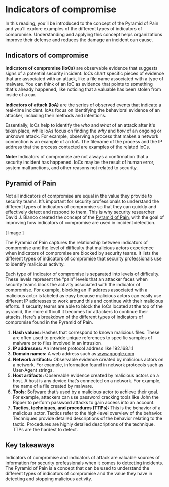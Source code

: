 # Indicators of compromise
In this reading, you’ll be introduced to the concept of the Pyramid of Pain and you'll explore examples of the different types of indicators of compromise. Understanding and applying this concept helps organizations improve their defense and reduces the damage an incident can cause.

## Indicators of compromise
**Indicators of compromise (IoCs)** are observable evidence that suggests signs of a potential security incident. IoCs chart specific pieces of evidence that are associated with an attack, like a file name associated with a type of malware. You can think of an IoC as evidence that points to something that's already happened, like noticing that a valuable has been stolen from inside of a car. 

**Indicators of attack (IoA)** are the series of observed events that indicate a real-time incident.  IoAs focus on identifying the behavioral evidence of an attacker, including their methods and intentions.

Essentially, IoCs help to identify the *who* and *what* of an attack after it's taken place, while IoAs focus on finding the *why* and *how* of an ongoing or unknown attack. For example, observing a process that makes a network connection is an example of an IoA. The filename of the process and the IP address that the process contacted are examples of the related IoCs.

**Note:** Indicators of compromise are not always a confirmation that a security incident has happened. IoCs may be the result of human error, system malfunctions, and other reasons not related to security. 

## Pyramid of Pain
Not all indicators of compromise are equal in the value they provide to security teams. It’s important for security professionals to understand the different types of indicators of compromise so that they can quickly and effectively detect and respond to them. This is why security researcher David J. Bianco created the concept of the [Pyramid of Pain](https://detect-respond.blogspot.com/2013/03/the-pyramid-of-pain.html), with the goal of improving how indicators of compromise are used in incident detection.

[ Image ]

The Pyramid of Pain captures the relationship between indicators of compromise and the level of difficulty that malicious actors experience when indicators of compromise are blocked by security teams. It lists the different types of indicators of compromise that security professionals use to identify malicious activity. 

Each type of indicator of compromise is separated into levels of difficulty. These levels represent the “pain” levels that an attacker faces when security teams block the activity associated with the indicator of compromise. For example, blocking an IP address associated with a malicious actor is labeled as easy because malicious actors can easily use different IP addresses to work around this and continue with their malicious efforts. If security teams are able to block the IoCs located at the top of the pyramid, the more difficult it becomes for attackers to continue their attacks. Here’s a breakdown of the different types of indicators of compromise found in the Pyramid of Pain. 

1. **Hash values:** Hashes that correspond to known malicious files. These are often used to provide unique references to specific samples of malware or to files involved in an intrusion.
2. **IP addresses:** An internet protocol address like 192.168.1.1
3. **Domain names:** A web address such as www.google.com
4. **Network artifacts:** Observable evidence created by malicious actors on a network. For example, information found in network protocols such as User-Agent strings.
5. **Host artifacts:** Observable evidence created by malicious actors on a host. A host is any device that’s connected on a network. For example, the name of a file created by malware.
6. **Tools:** Software that’s used by a malicious actor to achieve their goal. For example, attackers can use password cracking tools like John the Ripper to perform password attacks to gain access into an account.
7. **Tactics, techniques, and procedures (TTPs):** This is the behavior of a malicious actor. Tactics refer to the high-level overview of the behavior. Techniques provide detailed descriptions of the behavior relating to the tactic. Procedures are highly detailed descriptions of the technique. TTPs are the hardest to detect. 

## Key takeaways
Indicators of compromise and indicators of attack are valuable sources of information for security professionals when it comes to detecting incidents. The Pyramid of Pain is a concept that can be used to understand the different types of indicators of compromise and the value they have in detecting and stopping malicious activity.
